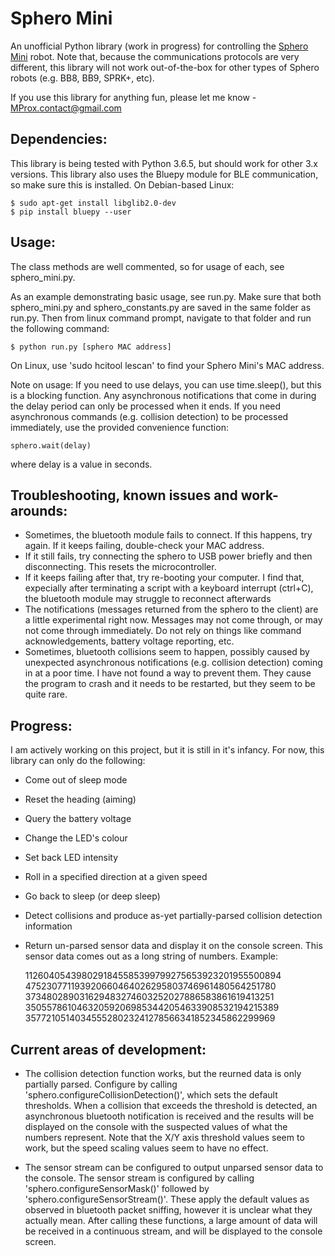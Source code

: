 # Sphero Mini
An unofficial Python library (work in progress) for controlling the [Sphero Mini](https://www.sphero.com/sphero-mini) robot. Note that, because the communications protocols are very different, this library will not work out-of-the-box for other types of Sphero robots (e.g. BB8, BB9, SPRK+, etc).

If you use this library for anything fun, please let me know - MProx.contact@gmail.com

## Dependencies:
This library is being tested with Python 3.6.5, but should work for other 3.x versions. This library also uses the Bluepy module for BLE communication, so make sure this is installed. On Debian-based Linux:

    $ sudo apt-get install libglib2.0-dev
    $ pip install bluepy --user

## Usage:
The class methods are well commented, so for usage of each, see sphero_mini.py. 

As an example demonstrating basic usage, see run.py. Make sure that both sphero_mini.py and sphero_constants.py are saved in the same folder as run.py. Then from linux command prompt, navigate to that folder and run the following command:

    $ python run.py [sphero MAC address]

On Linux, use 'sudo hcitool lescan' to find your Sphero Mini's MAC address.

Note on usage: If you need to use delays, you can use time.sleep(), but this is a blocking function. Any asynchronous notifications that come in during the delay period can only be processed when it ends. If you need asynchronous commands (e.g. collision detection) to be processed immediately, use the provided convenience function:

    sphero.wait(delay)

where delay is a value in seconds.

## Troubleshooting, known issues and work-arounds:
* Sometimes, the bluetooth module fails to connect. If this happens, try again. If it keeps failing, double-check your MAC address.
* If it still fails, try connecting the sphero to USB power briefly and then disconnecting. This resets the microcontroller.
* If it keeps failing after that, try re-booting your computer. I find that, expecially after terminating a script with a keyboard interrupt (ctrl+C), the bluetooth module may struggle to reconnect afterwards
* The notifications (messages returned from the sphero to the client) are a little experimental right now. Messages may not come through, or may not come through immediately. Do not rely on things like command acknowledgements, battery voltage reporting, etc. 
* Sometimes, bluetooth collisions seem to happen, possibly caused by unexpected asynchronous notifications (e.g. collision detection) coming in at a poor time. I have not found a way to prevent them. They cause the program to crash and it needs to be restarted, but they seem to be quite rare.

## Progress:
I am actively working on this project, but it is still in it's infancy. For now, this library can only do the following:
* Come out of sleep mode
* Reset the heading (aiming)
* Query the battery voltage
* Change the LED's colour
* Set back LED intensity
* Roll in a specified direction at a given speed
* Go back to sleep (or deep sleep)
* Detect collisions and produce as-yet partially-parsed collision detection information
* Return un-parsed sensor data and display it on the console screen. This sensor data comes out as a long string of numbers. Example:

    1126040543980291845585399799275653923201955500894
    475230771193920660464026295803746961480564251780
    373480289031629483274603252027886583861619413251
    350557861046320592069853442054633908532194215389
    357721051403455528023241278566341852345862299969


## Current areas of development:
* The collision detection function works, but the reurned data is only partially parsed. Configure by calling 'sphero.configureCollisionDetection()', which sets the default thresholds. When a collision that exceeds the threshold is detected, an asynchronous bluetooth notification is received and the results will be displayed on the console with the suspected values of what the numbers represent. Note that the X/Y axis threshold values seem to work, but the speed scaling values seem to have no effect.

* The sensor stream can be configured to output unparsed sensor data to the console. The sensor stream is configured by calling 'sphero.configureSensorMask()' followed by 'sphero.configureSensorStream()'. These apply the default values as observed in bluetooth packet sniffing, however it is unclear what they actually mean. After calling these functions, a large amount of data will be received in a continuous stream, and will be displayed to the console screen.

